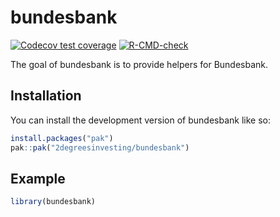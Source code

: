 
<!-- README.md is generated from README.Rmd. Please edit that file -->

# bundesbank

<!-- badges: start -->

[![Codecov test
coverage](https://codecov.io/gh/2DegreesInvesting/bundesbank/branch/main/graph/badge.svg)](https://app.codecov.io/gh/2DegreesInvesting/bundesbank?branch=main)
[![R-CMD-check](https://github.com/2DegreesInvesting/bundesbank/actions/workflows/R-CMD-check.yaml/badge.svg)](https://github.com/2DegreesInvesting/bundesbank/actions/workflows/R-CMD-check.yaml)
<!-- badges: end -->

The goal of bundesbank is to provide helpers for Bundesbank.

## Installation

You can install the development version of bundesbank like so:

``` r
install.packages("pak")
pak::pak("2degreesinvesting/bundesbank")
```

## Example

``` r
library(bundesbank)
```
